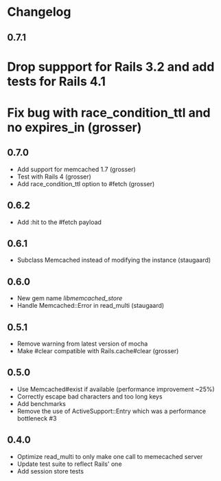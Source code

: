# Changelog

## 0.7.1
  # Drop suppport for Rails 3.2 and add tests for Rails 4.1
  # Fix bug with race_condition_ttl and no expires_in (grosser)

## 0.7.0
  * Add support for memcached 1.7 (grosser)
  * Test with Rails 4 (grosser)
  * Add race_condition_ttl option to #fetch (grosser)

## 0.6.2
  * Add :hit to the #fetch payload

## 0.6.1
 * Subclass Memcached instead of modifying the instance (staugaard)

## 0.6.0
  * New gem name _libmemcached_store_
  * Handle Memcached::Error in read_multi (staugaard)

## 0.5.1
  * Remove warning from latest version of mocha
  * Make #clear compatible with Rails.cache#clear (grosser)

## 0.5.0
  * Use Memcached#exist if available (performance improvement ~25%)
  * Correctly escape bad characters and too long keys
  * Add benchmarks
  * Remove the use of ActiveSupport::Entry which was a performance bottleneck #3

## 0.4.0
  * Optimize read_multi to only make one call to memecached server
  * Update test suite to reflect Rails' one
  * Add session store tests